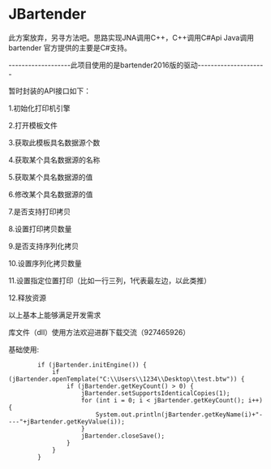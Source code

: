 # JBartender
此方案放弃，另寻方法吧。思路实现JNA调用C++，C++调用C#Api
Java调用bartender
官方提供的主要是C#支持。

-------------------此项目使用的是bartender2016版的驱动---------------------

暂时封装的API接口如下：

1.初始化打印机引擎

2.打开模板文件

3.获取此模板具名数据源个数

4.获取某个具名数据源的名称

5.获取某个具名数据源的值

6.修改某个具名数据源的值

7.是否支持打印拷贝

8.设置打印拷贝数量

9.是否支持序列化拷贝

10.设置序列化拷贝数量

11.设置指定位置打印（比如一行三列，1代表最左边，以此类推）

12.释放资源

以上基本上能够满足开发需求

 

库文件（dll）使用方法欢迎进群下载交流（927465926）

基础使用:
~~~~JBartender jBartender = new JBartender();
        if (jBartender.initEngine()) {
            if (jBartender.openTemplate("C:\\Users\\1234\\Desktop\\test.btw")) {
                if (jBartender.getKeyCount() > 0) {
                    jBartender.setSupportsIdenticalCopies(1);
                    for (int i = 0; i < jBartender.getKeyCount(); i++) {
                        System.out.println(jBartender.getKeyName(i)+"----"+jBartender.getKeyValue(i));
                    }
                    jBartender.closeSave();
                }
            }
        }
